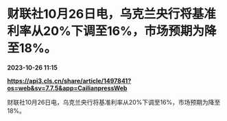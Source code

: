 # 财联社10月26日电，乌克兰央行将基准利率从20%下调至16%，市场预期为降至18%。

**2023-10-26 11:15**

**https://api3.cls.cn/share/article/1497841?os=web&sv=7.7.5&app=CailianpressWeb**

财联社10月26日电，乌克兰央行将基准利率从20%下调至16%，市场预期为降至18%。